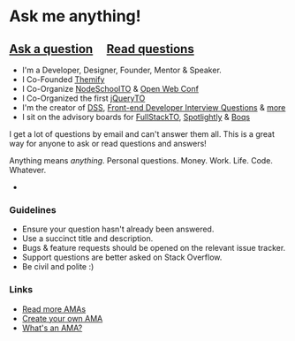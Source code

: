 # Ask me anything!

## [Ask a question](../../issues/new) &nbsp;&nbsp;&nbsp; [Read questions](../../issues?q=is%3Aissue+is%3Aclosed)

- I'm a Developer, Designer, Founder, Mentor & Speaker. 
- I Co-Founded [Themify](http://themify.me)
- I Co-Organize [NodeSchoolTO](http://nodeschool.io/toronto/) & [Open Web Conf](https://github.com/Open-Web-Conf/Toronto-2016)
- I Co-Organized the first [jQueryTO](http://jqueryto.com)
- I'm the creator of [DSS](https://github.com/DSSWG/DSS), [Front-end Developer Interview Questions](https://github.com/h5bp/Front-end-Developer-Interview-Questions) & [more](https://github.com/darcyclarke?tab=repositories)
- I sit on the advisory boards for [FullStackTO](http://fsto.co), [Spotlightly](http://spotlightly.com/) & [Boqs](http://boqs.com/)

I get a lot of questions by email and can't answer them all. This is a great way for anyone to ask or read questions and answers! 

Anything means *anything*. Personal questions. Money. Work. Life. Code. Whatever.

-

### Guidelines

- Ensure your question hasn't already been answered.
- Use a succinct title and description.
- Bugs & feature requests should be opened on the relevant issue tracker.
- Support questions are better asked on Stack Overflow.
- Be civil and polite :)

### Links

- [Read more AMAs](https://github.com/sindresorhus/amas)
- [Create your own AMA](https://github.com/sindresorhus/amas/blob/master/create-ama.md)
- [What's an AMA?](https://en.wikipedia.org/wiki/Reddit#IAmA_and_AMA)
